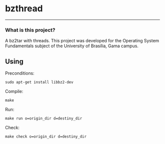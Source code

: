 # bzthread
---
### What is this project?
A bz2tar with threads. This project was developed for the Operating System Fundamentals subject of the University of Brasília, Gama campus.



## Using

Preconditions:

```
sudo apt-get install libbz2-dev
```

Compile:

```
make
```
Run:

```
make run o=origin_dir d=destiny_dir
```

Check:

```
make check o=origin_dir d=destiny_dir
```
